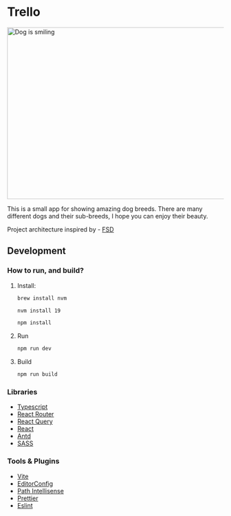 # Trello

<img src="https://user-images.githubusercontent.com/83192247/127578929-6149b7d2-410f-4843-aad4-c7b213fcc018.png" align="center"
     alt="Dog is smiling" width="600" height="400">

This is a small app for showing amazing dog breeds. There are many different dogs and their sub-breeds, I hope you can enjoy their beauty.

Project architecture inspired by - [FSD](https://feature-sliced.design/)

## Development

### How to run, and build?

1. Install:

    ```sh
    brew install nvm

    nvm install 19

    npm install
    ```

2. Run

    ```sh
    npm run dev
    ```

3. Build

    ```sh
    npm run build

    ```

### Libraries

- [Typescript](https://github.com/microsoft/TypeScript/)
- [React Router](https://github.com/remix-run/react-router/)
- [React Query](https://github.com/TanStack/query/)
- [React](https://github.com/facebook/react/)
- [Antd](https://github.com/ant-design/ant-design/)
- [SASS](https://github.com/sass/sass/)

### Tools & Plugins

- [Vite](https://github.com/vitejs/vite/)
- [EditorConfig](https://marketplace.visualstudio.com/items?itemName=editorconfig.editorconfig)
- [Path Intellisense](https://marketplace.visualstudio.com/items?itemName=christian-kohler.path-intellisense)
- [Prettier](https://marketplace.visualstudio.com/items?itemName=esbenp.prettier-vscode)
- [Eslint](https://marketplace.visualstudio.com/items?itemName=dbaeumer.vscode-eslint)
